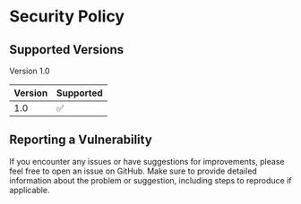 # Security Policy

## Supported Versions

Version 1.0

| Version | Supported          |
| ------- | ------------------ |
| 1.0   | :white_check_mark: |

## Reporting a Vulnerability

If you encounter any issues or have suggestions for improvements, please feel free to open an issue on GitHub. Make sure to provide detailed information about the problem or suggestion, including steps to reproduce if applicable.
